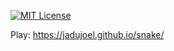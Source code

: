 [![MIT License](https://img.shields.io/badge/License-MIT-green.svg)](https://choosealicense.com/licenses/mit/)

Play: https://jadujoel.github.io/snake/
